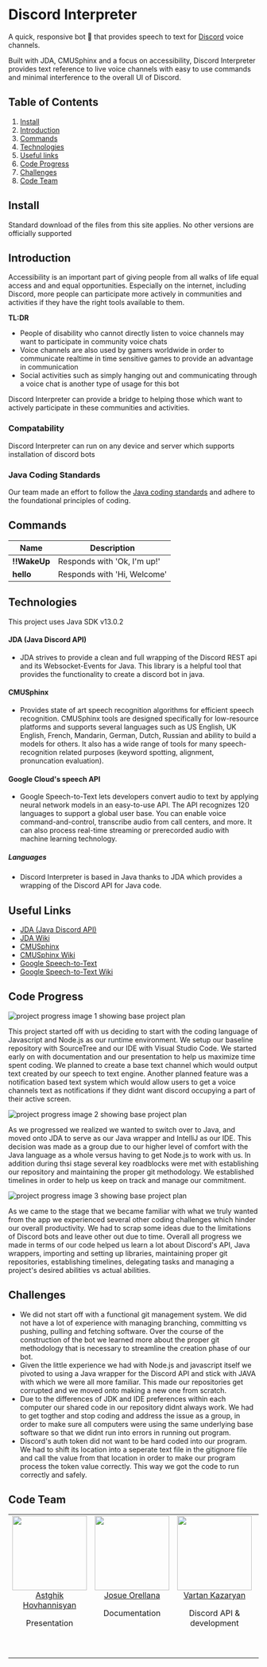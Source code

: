 # Discord Interpreter

A quick, responsive bot :robot: that provides speech to text for [Discord](https://www.google.com "Discord Homepage") voice channels.

Built with JDA, CMUSphinx and a focus on accessibility, Discord Interpreter provides text reference to live voice channels with easy to use commands and minimal interference to the overall UI of Discord.

## Table of Contents
1. [Install](#install)
2. [Introduction](#introduction)
3. [Commands](#commands)
4. [Technologies](#technologies)
5. [Useful links](#useful-links)
6. [Code Progress](#code-progress)
7. [Challenges](#challenges)
8. [Code Team](#code-team)

## Install

Standard download of the files from this site applies. No other versions are officially supported

## Introduction

Accessibility is an important part of giving people from all walks of life equal access and and equal opportunities. Especially on the internet, including Discord, more people can participate more actively in communities and activities if they have the right tools available to them.

**TL:DR**

* People of disability who cannot directly listen to voice channels may want to participate in community voice chats
* Voice channels are also used by gamers worldwide in order to communicate realtime in time sensitive games to provide an advantage in communication
* Social activities such as simply hanging out and communicating through a voice chat is another type of usage for this bot

Discord Interpreter can provide a bridge to helping those which want to actively participate in these communities and activities.

### Compatability
Discord Interpreter can run on any device and server which supports installation of discord bots 

### Java Coding Standards
Our team made an effort to follow the [Java coding standards](https://www.oracle.com/technetwork/java/codeconvtoc-136057.html "Java Coding Standards") and adhere to the foundational principles of coding.

## Commands

| Name             | Description                                                              |
| ---------------- | ------------------------------------------------------------------------ |
| **!!WakeUp**     | Responds with 'Ok, I'm up!'                                              |
| **hello**        | Responds with 'Hi, Welcome'                                              |

## Technologies

This project uses Java SDK v13.0.2

#### JDA (Java Discord API)
* JDA strives to provide a clean and full wrapping of the Discord REST api and its Websocket-Events for Java. This library is a helpful tool that provides the functionality to create a discord bot in java.
#### CMUSphinx
* Provides state of art speech recognition algorithms for efficient speech recognition. CMUSphinx tools are designed specifically for low-resource platforms and supports several languages such as US English, UK English, French, Mandarin, German, Dutch, Russian and ability to build a models for others. It also has a wide range of tools for many speech-recognition related purposes (keyword spotting, alignment, pronuncation evaluation).
#### Google Cloud's speech API
* Google Speech-to-Text lets developers convert audio to text by applying neural network models in an easy-to-use API. The API recognizes 120 languages to support a global user base. You can enable voice command-and-control, transcribe audio from call centers, and more. It can also process real-time streaming or prerecorded audio with machine learning technology.
##### Languages
* Discord Interpreter is based in Java thanks to JDA which provides a wrapping of the Discord API for Java code. 

## Useful Links

* [JDA (Java Discord API)](https://github.com/DV8FromTheWorld/JDA "Java Discord API github home page")
* [JDA Wiki](https://github.com/DV8FromTheWorld/JDA/wiki "JDA wiki")
* [CMUSphinx](https://cmusphinx.github.io/ "CMUSphinx github home page")
* [CMUSphinx Wiki](https://cmusphinx.github.io/wiki/faq/ "CMUSphinx wiki")
* [Google Speech-to-Text](https://cloud.google.com/speech-to-text "Google speech-to-text")
* [Google Speech-to-Text Wiki](https://cloud.google.com/speech-to-text/docs/ "Google speech-to-text")

## Code Progress
![project progress image 1 showing base project plan](https://github.com/VartanKazar/DiscordInterpreter/blob/dev-josue/docs/images/taskList1.jpg)

This project started off with us deciding to start with the coding language of Javascript and Node.js as our runtime environment. We setup our baseline repository with SourceTree and our IDE with Visual Studio Code. We started early on with documentation and our presentation to help us maximize time spent coding. We planned to create a base text channel which would output text created by our speech to text engine. Another planned feature was a notification based text system which would allow users to get a voice channels text as notifications if they didnt want discord occupying a part of their active screen.

![project progress image 2 showing base project plan](https://github.com/VartanKazar/DiscordInterpreter/blob/dev-josue/docs/images/taskList2.jpg)

As we progressed we realized we wanted to switch over to Java, and moved onto JDA to serve as our Java wrapper and IntelliJ as our IDE. This decision was made as a group due to our higher level of comfort with the Java language as a whole versus having to get Node.js to work with us. In addition during thsi stage several key roadblocks were met with establishing our repository and maintaining the proper git methodology. We established timelines in order to help us keep on track and manage our commitment.

![project progress image 3 showing base project plan](https://github.com/VartanKazar/DiscordInterpreter/blob/dev-josue/docs/images/taskList3.jpg)

As we came to the stage that we became familiar with what we truly wanted from the app we experienced several other coding challenges which hinder our overall productivity. We had to scrap some ideas due to the limitations of Discord bots and leave other out due to time. Overall all progress we made in terms of our code helped us learn a lot about Discord's API, Java wrappers, importing and setting up libraries, maintaining proper git repositories, establishing timelines, delegating tasks and managing a project's desired abilities vs actual abilities.

## Challenges

* We did not start off with a functional git management system. We did not have a lot of experience with managing branching, committing vs pushing, pulling and fetching software. Over the course of the construction of the bot we learned more about the proper git methodology that is necessary to streamline the creation phase of our bot.
* Given the little experience we had with Node.js and javascript itself we pivoted to using a Java wrapper for the Discord API and stick with JAVA with which we were all more familiar. This made our repositories get corrupted and we moved onto making a new one from scratch. 
* Due to the differences of JDK and IDE preferences within each computer our shared code in our repository didnt always work. We had to get togther and stop coding and address the issue as a group, in order to make sure all computers were using the same underlying base software so that we didnt run into errors in running out program.
* Discord's auth token did not want to be hard coded into our program. We had to shift its location into a seperate text file in the gitignore file and call the value from that location in order to make our program process the token value correctly. This way we got the code to run correctly and safely.

## Code Team

<table>
  <tbody>
    <tr>
      <td align="center" width="20%" valign="top">
        <img width="150" height="150" src="https://github.com/VartanKazar/DiscordInterpreter/blob/dev-josue/docs/images/astghik_hovhannisyan_profile.jpg">
        <br>
        <a href="https://github.com/AstghikHov">Astghik Hovhannisyan</a>
        <p>Presentation</p>
        <br>
      </td>
      <td align="center" width="20%" valign="top">
        <img width="150" height="150" src="https://github.com/VartanKazar/DiscordInterpreter/blob/dev-josue/docs/images/josue_orellana_profile.JPG">
        <br>
        <a href="https://github.com/jiorellana">Josue Orellana</a>
        <p>Documentation</p>
        <br>
      </td>
      <td align="center" width="20%" valign="top">
        <img width="150" height="150" src="https://github.com/VartanKazar/DiscordInterpreter/blob/dev-josue/docs/images/vartan_kazaryan_profile.jpg">
        <br>
        <a href="https://github.com/VartanKazar">Vartan Kazaryan</a>
        <p>Discord API &amp; development</p>
        <br>
      </td>
      <td align="center" width="20%" valign="top">
        <img width="150" height="150" src="https://github.com/VartanKazar/DiscordInterpreter/blob/dev-josue/docs/images/mikael_kuyumchyan_profile.jpg">
        <br>
        <a href="https://github.com/MikaelKuyumchyan">Mikael Kuyumchyan</a>
        <p>S2T engine integration</p>
        <br>
      </td>
      <td align="center" width="20%" valign="top">
        <img width="150" height="150" src="https://github.com/VartanKazar/DiscordInterpreter/blob/dev-josue/docs/images/tracy_smart_profile.jpg">
        <br>
        <a href="https://github.com/TracySmart795">Tracy Smart</a>
        <p>Discord API &amp; development</p>
        <br>
  </tbody>
</table>
